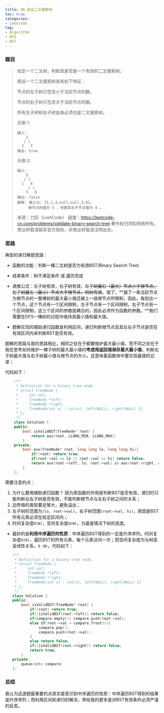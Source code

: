 ```yaml
---
title: 98.验证二叉搜索树
toc: true
categories:
- Leetcode
tag: 
- Algorithm
- DFS
- BST
---
```


### 题目

> 给定一个二叉树，判断其是否是一个有效的二叉搜索树。
>
> 假设一个二叉搜索树具有如下特征：
>
> 节点的左子树只包含小于当前节点的数。
>
> 节点的右子树只包含大于当前节点的数。
>
> 所有左子树和右子树自身必须也是二叉搜索树。
>
> 示例 1:
>
> ```
> 输入:
>     2
>    / \
>   1   3
> 输出: true
> ```
>
>
> 示例 2:
>
> ```
> 输入:
>     5
>    / \
>   1   4
>      / \
>     3   6
> 输出: false
> 解释: 输入为: [5,1,4,null,null,3,6]。
>      根节点的值为 5 ，但是其右子节点值为 4 。
> ```
>
> 来源：力扣（LeetCode）
> 链接：https://leetcode-cn.com/problems/validate-binary-search-tree
> 著作权归领扣网络所有。商业转载请联系官方授权，非商业转载请注明出处。

<!--more-->

### 思路
典型的递归解题思路：

- 函数的功能：判断一棵二叉树是否为有效BST(Binary Search Tree)
- 结束条件：树不满足条件 或 遍历完成
- 递推公式：左子树有效，右子树有效，~~左子树最右（最大）节点小于根节点，右子树最左（最小）节点大于根节点，则树有效~~。错了，**漏了一条当前节点为根节点的一整棵树的最大最小值还被上一级根节点所限制，因此，每到达一个节点，这个节点有一个区间限制，左子节点有一个区间限制，右子节点有一个区间限制，这三个区间的参数是耦合的，因此必须作为函数的参数。**我们需要在DFS一棵树的过程中维持其最小值和最大值。

- 题解实现的辅助递归函数是利用区间，递归判断根节点及其左右子节点是否在有效区间内来判断BST是否有效。
  

​		题解的思路与我的思路相比，相同之处在于都要维护最大最小值，而不同之处在于我在思考如何维护一棵子树的最大最小值时**考虑用返回值保存最大最小值**，判断左子树最大值与右子树最小值与根节点的大小，这意味着函数体中要实现最值的记录；


  代码如下：

```c++
    /**
     * Definition for a binary tree node.
     * struct TreeNode {
     *     int val;
     *     TreeNode *left;
     *     TreeNode *right;
     *     TreeNode(int x) : val(x), left(NULL), right(NULL) {}
     * };
     */
    class Solution {
    public:
        bool isValidBST(TreeNode* root) {
            return aux(root, LLONG_MIN, LLONG_MAX);
        }
    private:
        bool aux(TreeNode* root, long long lo, long long hi){
            if(!root) return true;
            if(root->val <= lo || root->val >= hi) return false;
            return aux(root->left, lo, root->val) && aux(root->right, root->val, hi);
        }
    };
```

需要注意的点：

1. 为什么要用辅助递归函数？
   因为原函数的作用是判断BST是否有效，递归时只能判断左右子树是否有效，不能判断根节点与左右子树之间的关系；
2. 边界值的类型要足够大，避免溢出；
3. 左子树的范围为`(lo, root->val)`，右子树范围`(root->val, hi)`，原因是BST所有元素必须在给定区间内；
4. 时间复杂度`O(N)`，空间复杂度`O(N)`，为最差情况下树的高度。

- 最妙的是**利用中序遍历的性质**：中序遍历BST得到的一定是升序序列。时间复杂度`O(N)`，遍历BST的所有元素，每个元素访问一次；而空间复杂度为与树高呈线性关系，`O（N）`。代码如下：

  ```c++
  /**
   * Definition for a binary tree node.
   * struct TreeNode {
   *     int val;
   *     TreeNode *left;
   *     TreeNode *right;
   *     TreeNode(int x) : val(x), left(NULL), right(NULL) {}
   * };
   */
  class Solution {
  public:
      bool isValidBST(TreeNode* root) {
          if(!root) return true;
          if(!isValidBST(root->left)) return false;
          if(compare.empty()) compare.push(root->val);
          else if(root->val > compare.front()){
              compare.pop();
              compare.push(root->val);
          }
          else return false;
          if(!isValidBST(root->right)) return false;
          return true;
      }
  private:
      queue<int> compare;
  };
  ```
  
  
### 总结

  我认为这道题最重要的点其实是意识到中序遍历的性质：中序遍历BST得到的结果是升序序列；而利用区间和递归的解法，带给我的更多是对BST有效条件必须严谨的反思。

